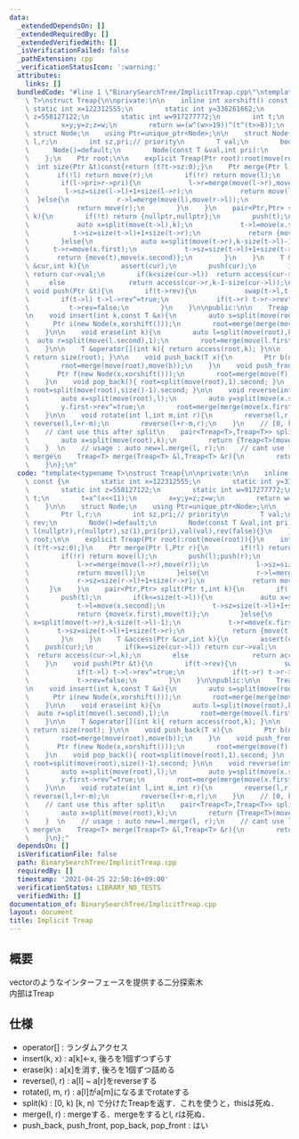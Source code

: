 ```yaml
---
data:
  _extendedDependsOn: []
  _extendedRequiredBy: []
  _extendedVerifiedWith: []
  _isVerificationFailed: false
  _pathExtension: cpp
  _verificationStatusIcon: ':warning:'
  attributes:
    links: []
  bundledCode: "#line 1 \"BinarySearchTree/ImplicitTreap.cpp\"\ntemplate<typename\
    \ T>\nstruct Treap{\n\nprivate:\n\n    inline int xorshift() const {\n       \
    \ static int x=122312555;\n        static int y=336261662;\n        static int\
    \ z=558127122;\n        static int w=917277772;\n        int t;\n        t=x^(x<<11);\n\
    \        x=y;y=z;z=w;\n        return w=(w^(w>>19))^(t^(t>>8));\n    }\n\n   \
    \ struct Node;\n    using Ptr=unique_ptr<Node>;\n\n    struct Node{\n        Ptr\
    \ l,r;\n        int sz,pri;// priority\n        T val;\n        bool rev;\n  \
    \      Node()=default;\n        Node(const T &val,int pri):\n        l(nullptr),r(nullptr),sz(1),pri(pri),val(val),rev(false){}\n\
    \    };\n    Ptr root;\n\n    explicit Treap(Ptr root):root(move(root)){}\n  \
    \  int size(Ptr &t)const{return (t?t->sz:0);}\n    Ptr merge(Ptr l,Ptr r){\n \
    \       if(!l) return move(r);\n        if(!r) return move(l);\n        push(l);push(r);\n\
    \        if(l->pri>r->pri){\n            l->r=merge(move(l->r),move(r));\n   \
    \         l->sz=size(l->l)+1+size(l->r);\n            return move(l);\n      \
    \  }else{\n            r->l=merge(move(l),move(r->l));\n            r->sz=size(r->l)+1+size(r->r);\n\
    \            return move(r);\n        }\n    }\n    pair<Ptr,Ptr> split(Ptr t,int\
    \ k){\n        if(!t) return {nullptr,nullptr};\n        push(t);\n        if(k<=size(t->l)){\n\
    \            auto x=split(move(t->l),k);\n            t->l=move(x.second);\n \
    \           t->sz=size(t->l)+1+size(t->r);\n            return {move(x.first),move(t)};\n\
    \        }else{\n            auto x=split(move(t->r),k-size(t->l)-1);\n      \
    \      t->r=move(x.first);\n            t->sz=size(t->l)+1+size(t->r);\n     \
    \       return {move(t),move(x.second)};\n        }\n    }\n    T &access(Ptr\
    \ &cur,int k){\n        assert(cur);\n        push(cur);\n        if(k==size(cur->l))\
    \ return cur->val;\n        if(k<size(cur->l))  return access(cur->l,k);\n   \
    \     else                return access(cur->r,k-1-size(cur->l));\n    }\n   \
    \ void push(Ptr &t){\n        if(t->rev){\n            swap(t->l,t->r);\n    \
    \        if(t->l) t->l->rev^=true;\n            if(t->r) t->r->rev^=true;\n  \
    \          t->rev=false;\n        }\n    }\n\npublic:\n\n    Treap():root(nullptr){}\n\
    \n    void insert(int k,const T &x){\n        auto s=split(move(root),k);\n  \
    \      Ptr i(new Node(x,xorshift()));\n        root=merge(merge(move(s.first),move(i)),move(s.second));\n\
    \    }\n\n    void erase(int k){\n        auto l=split(move(root),k);\n      \
    \  auto r=split(move(l.second),1);\n        root=merge(move(l.first),move(r.second));\n\
    \    }\n\n    T &operator[](int k){ return access(root,k); }\n\n    int size(){\
    \ return size(root); }\n\n    void push_back(T x){\n        Ptr b(new Node(x,xorshift()));\n\
    \        root=merge(move(root),move(b));\n    }\n    void push_front(T x){\n \
    \       Ptr f(new Node(x,xorshift()));\n        root=merge(move(f),move(root));\n\
    \    }\n    void pop_back(){ root=split(move(root),1).second; }\n    void pop_front(){\
    \ root=split(move(root),size()-1).second; }\n\n    void reverse(int l,int r){\n\
    \        auto x=split(move(root),l);\n        auto y=split(move(x.second),r-l);\n\
    \        y.first->rev^=true;\n        root=merge(merge(move(x.first),move(y.first)),move(y.second));\n\
    \    }\n\n    void rotate(int l,int m,int r){\n        reverse(l,r);\n       \
    \ reverse(l,l+r-m);\n        reverse(l+r-m,r);\n    }\n    // [0, k) and [k, size)\n\
    \    // cant use this after split\n    pair<Treap<T>,Treap<T>> split(int k){\n\
    \        auto x=split(move(root),k);\n        return {Treap<T>(move(x.first)),Treap<T>(move(x.second))};\n\
    \    }  \n    // usage : auto new=l.merge(l, r);\n    // cant use l and r after\
    \ merge\n    Treap<T> merge(Treap<T> &l,Treap<T> &r){\n        return Treap<T>(merge(move(l.root),move(r.root)));\n\
    \    }\n};\n"
  code: "template<typename T>\nstruct Treap{\n\nprivate:\n\n    inline int xorshift()\
    \ const {\n        static int x=122312555;\n        static int y=336261662;\n\
    \        static int z=558127122;\n        static int w=917277772;\n        int\
    \ t;\n        t=x^(x<<11);\n        x=y;y=z;z=w;\n        return w=(w^(w>>19))^(t^(t>>8));\n\
    \    }\n\n    struct Node;\n    using Ptr=unique_ptr<Node>;\n\n    struct Node{\n\
    \        Ptr l,r;\n        int sz,pri;// priority\n        T val;\n        bool\
    \ rev;\n        Node()=default;\n        Node(const T &val,int pri):\n       \
    \ l(nullptr),r(nullptr),sz(1),pri(pri),val(val),rev(false){}\n    };\n    Ptr\
    \ root;\n\n    explicit Treap(Ptr root):root(move(root)){}\n    int size(Ptr &t)const{return\
    \ (t?t->sz:0);}\n    Ptr merge(Ptr l,Ptr r){\n        if(!l) return move(r);\n\
    \        if(!r) return move(l);\n        push(l);push(r);\n        if(l->pri>r->pri){\n\
    \            l->r=merge(move(l->r),move(r));\n            l->sz=size(l->l)+1+size(l->r);\n\
    \            return move(l);\n        }else{\n            r->l=merge(move(l),move(r->l));\n\
    \            r->sz=size(r->l)+1+size(r->r);\n            return move(r);\n   \
    \     }\n    }\n    pair<Ptr,Ptr> split(Ptr t,int k){\n        if(!t) return {nullptr,nullptr};\n\
    \        push(t);\n        if(k<=size(t->l)){\n            auto x=split(move(t->l),k);\n\
    \            t->l=move(x.second);\n            t->sz=size(t->l)+1+size(t->r);\n\
    \            return {move(x.first),move(t)};\n        }else{\n            auto\
    \ x=split(move(t->r),k-size(t->l)-1);\n            t->r=move(x.first);\n     \
    \       t->sz=size(t->l)+1+size(t->r);\n            return {move(t),move(x.second)};\n\
    \        }\n    }\n    T &access(Ptr &cur,int k){\n        assert(cur);\n    \
    \    push(cur);\n        if(k==size(cur->l)) return cur->val;\n        if(k<size(cur->l))\
    \  return access(cur->l,k);\n        else                return access(cur->r,k-1-size(cur->l));\n\
    \    }\n    void push(Ptr &t){\n        if(t->rev){\n            swap(t->l,t->r);\n\
    \            if(t->l) t->l->rev^=true;\n            if(t->r) t->r->rev^=true;\n\
    \            t->rev=false;\n        }\n    }\n\npublic:\n\n    Treap():root(nullptr){}\n\
    \n    void insert(int k,const T &x){\n        auto s=split(move(root),k);\n  \
    \      Ptr i(new Node(x,xorshift()));\n        root=merge(merge(move(s.first),move(i)),move(s.second));\n\
    \    }\n\n    void erase(int k){\n        auto l=split(move(root),k);\n      \
    \  auto r=split(move(l.second),1);\n        root=merge(move(l.first),move(r.second));\n\
    \    }\n\n    T &operator[](int k){ return access(root,k); }\n\n    int size(){\
    \ return size(root); }\n\n    void push_back(T x){\n        Ptr b(new Node(x,xorshift()));\n\
    \        root=merge(move(root),move(b));\n    }\n    void push_front(T x){\n \
    \       Ptr f(new Node(x,xorshift()));\n        root=merge(move(f),move(root));\n\
    \    }\n    void pop_back(){ root=split(move(root),1).second; }\n    void pop_front(){\
    \ root=split(move(root),size()-1).second; }\n\n    void reverse(int l,int r){\n\
    \        auto x=split(move(root),l);\n        auto y=split(move(x.second),r-l);\n\
    \        y.first->rev^=true;\n        root=merge(merge(move(x.first),move(y.first)),move(y.second));\n\
    \    }\n\n    void rotate(int l,int m,int r){\n        reverse(l,r);\n       \
    \ reverse(l,l+r-m);\n        reverse(l+r-m,r);\n    }\n    // [0, k) and [k, size)\n\
    \    // cant use this after split\n    pair<Treap<T>,Treap<T>> split(int k){\n\
    \        auto x=split(move(root),k);\n        return {Treap<T>(move(x.first)),Treap<T>(move(x.second))};\n\
    \    }  \n    // usage : auto new=l.merge(l, r);\n    // cant use l and r after\
    \ merge\n    Treap<T> merge(Treap<T> &l,Treap<T> &r){\n        return Treap<T>(merge(move(l.root),move(r.root)));\n\
    \    }\n};"
  dependsOn: []
  isVerificationFile: false
  path: BinarySearchTree/ImplicitTreap.cpp
  requiredBy: []
  timestamp: '2021-04-25 22:50:16+09:00'
  verificationStatus: LIBRARY_NO_TESTS
  verifiedWith: []
documentation_of: BinarySearchTree/ImplicitTreap.cpp
layout: document
title: Implicit Treap
---
```


## 概要  
vectorのようなインターフェースを提供する二分探索木  
内部はTreap

## 仕様  
- operator[] : ランダムアクセス
- insert(k, x) : a[k]<-x, 後ろを1個ずつずらす
- erase(k) : a[x]を消す, 後ろを1個ずつ詰める
- reverse(l, r) : a[l] ~ a[r]をreverseする
- rotate(l, m, r) : a[l]がa[m]になるまでrotateする
- split(k) : [0, k) [k, n) で分けたTreapを返す．これを使うと，thisは死ぬ．
- merge(l, r) : mergeする．mergeをするとl, rは死ぬ．
- push_back, push_front, pop_back, pop_front : はい


